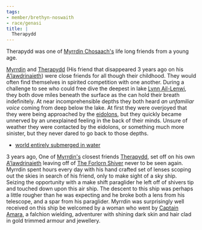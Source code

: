 ```yaml
---
tags:
- member/brethyn-noswaith
- race/genasi
title: |
  Therapydd
---
```


Therapydd was one of [Myrrdin Chosaach's](People/Party/Myrrdin%20Chosaach.md) life long friends from a young age.

[Myrrdin](People/Party/Myrrdin%20Chosaach.md) and [Therapydd](People/Therapydd.md) (His friend that disappeared 3 years ago on his [A'lawdrinaieth](Things/A'lawdrinaieth.md)) were close friends for all though their childhood. They would often find themselves in spirited competition with one another. During a challenge to see who could free dive the deepest in lake [Lynn Ail-Lenwi](Locations/Cloud%20Sea/Shards/The%20Forlorn%20Shiver/Lynn%20Ail-Lenwi.md), they both dove miles beneath the surface as the can hold their breath indefinitely. At near incomprehensible depths they both heard *an unfamiliar voice* coming from deep below the lake. At first they were overjoyed that they were being approached by the [eidolons](Deities/Eidolons%20of%20The%20Forlorn%20Shiver.md), but they quickly became unnerved by an unexplained feeling in the back of their minds. Unsure of weather they were contacted by the eidolons, or something much more sinister, but they never dared to go back to those depths.

* [world entirely submerged in water](Locations/world%20entirely%20submerged%20in%20water/world%20entirely%20submerged%20in%20water.md)

3 years ago, One of [Myrrdin's](People/Party/Myrrdin%20Chosaach.md) closest friends [Therapydd](People/Therapydd.md), set off on his own [A'lawdrinaieth](Things/A'lawdrinaieth.md) leaving off of [The Forlorn Shiver](Locations/Cloud%20Sea/Shards/The%20Forlorn%20Shiver/The%20Forlorn%20Shiver.md) never to be seen again. Myrrdin spent hours every day with his hand crafted set of lenses scoping out the skies in search of his friend, only to make sight of a sky ship. Seizing the opportunity with a make shift paraglider he left off of shivers tip and touched down upon this air ship. The descent to this ship was perhaps a little rougher than he was expecting and he broke both a lens from his telescope, and a spar from his paraglider. Myrrdin was surprisingly well received on this ship be welcomed by a woman who went by [Captain Amara](People/Captain%20Amara.md), a falchion wielding, adventurer with shining dark skin and hair clad in gold trimmed armour and jewellery.
